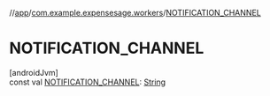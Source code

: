 //[app](../../index.md)/[com.example.expensesage.workers](index.md)/[NOTIFICATION_CHANNEL](-n-o-t-i-f-i-c-a-t-i-o-n_-c-h-a-n-n-e-l.md)

# NOTIFICATION_CHANNEL

[androidJvm]\
const val [NOTIFICATION_CHANNEL](-n-o-t-i-f-i-c-a-t-i-o-n_-c-h-a-n-n-e-l.md): [String](https://kotlinlang.org/api/latest/jvm/stdlib/kotlin/-string/index.html)
